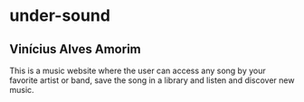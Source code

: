 # under-sound

## Vinícius Alves Amorim

This is a music website where the user can access any song by your favorite artist or band, save the song in a library and listen and discover new music.
